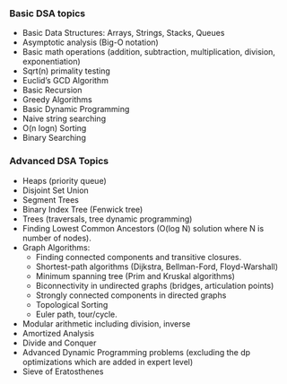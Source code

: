 ### Basic DSA topics

- Basic Data Structures: Arrays, Strings, Stacks, Queues
- Asymptotic analysis (Big-O notation)
- Basic math operations (addition, subtraction, multiplication, division, exponentiation)
- Sqrt(n) primality testing
- Euclid’s GCD Algorithm
- Basic Recursion
- Greedy Algorithms
- Basic Dynamic Programming
- Naive string searching
- O(n logn) Sorting
- Binary Searching

### Advanced DSA Topics

- Heaps (priority queue)
- Disjoint Set Union
- Segment Trees
- Binary Index Tree (Fenwick tree)
- Trees (traversals, tree dynamic programming)
- Finding Lowest Common Ancestors (O(log N) solution where N is number of nodes).
- Graph Algorithms:
  - Finding connected components and transitive closures.
  - Shortest-path algorithms (Dijkstra, Bellman-Ford, Floyd-Warshall)
  - Minimum spanning tree (Prim and Kruskal algorithms)
  - Biconnectivity in undirected graphs (bridges, articulation points)
  - Strongly connected components in directed graphs
  - Topological Sorting
  - Euler path, tour/cycle.
- Modular arithmetic including division, inverse
- Amortized Analysis
- Divide and Conquer
- Advanced Dynamic Programming problems (excluding the dp optimizations which are added in expert level)
- Sieve of Eratosthenes
